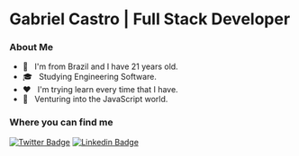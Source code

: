 # Gabriel Castro | Full Stack Developer

<h3> About Me </h3>

- :bust_in_silhouette: &nbsp; I'm from Brazil and I have 21 years old.
- 🎓 &nbsp; Studying Engineering Software.
- :hearts: &nbsp; I'm trying learn every time that I have.
- :wrench: &nbsp; Venturing into the JavaScript world.

<h3> Where you can find me </h3>

[![Twitter Badge](https://img.shields.io/badge/-@gc4str0-black?style=flat-square&labelColor=black&logo=twitter&logoColor=FF0000&link=https://twitter.com/gc4str0)](https://twitter.com/gc4str0) 
[![Linkedin Badge](https://img.shields.io/badge/-Gabriel%20Castro-black?style=flat-square&logo=Linkedin&logoColor=FF0000&link=https://www.linkedin.com/in/gabriel-castr0/)](https://www.linkedin.com/in/gabriel-castr0/)

